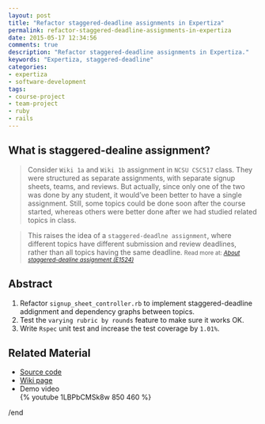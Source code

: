 ```yaml
---
layout: post
title: "Refactor staggered-deadline assignments in Expertiza"
permalink: refactor-staggered-deadline-assignments-in-expertiza
date: 2015-05-17 12:34:56
comments: true
description: "Refactor staggered-deadline assignments in Expertiza."
keywords: "Expertiza, staggered-deadline"
categories:
- expertiza
- software-development
tags:
- course-project
- team-project
- ruby
- rails
---
```


## What is staggered-dealine assignment?

> Consider `Wiki 1a` and `Wiki 1b` assignment in `NCSU CSC517` class.  They were structured as separate assignments, with separate signup sheets, teams, and reviews. But actually, since only one of the two was done by any student, it would’ve been better to have a single assignment. Still, some topics could be done soon after the course started, whereas others were better done after we had studied related topics in class.

> This raises the idea of a `staggered-deadlne assignment`, where different topics have different submission and review deadlines, rather than all topics having the same deadline. 
  > <small>Read more at: _[About staggered-dealine assignment (E1524)](https://goo.gl/g9eyjc)_</small>

## Abstract

1. Refactor `signup_sheet_controller.rb` to implement staggered-deadline addignment and dependency graphs between topics.
2. Test the `varying rubric by rounds` feature to make sure it works OK.
3. Write `Rspec` unit test and increase the test coverage by `1.01%`.

## Related Material

* <u><a href="https://github.com/expertiza/expertiza/pull/541" target="_blank">Source code</a></u>
* <u><a href="http://wiki.expertiza.ncsu.edu/index.php/CSC/ECE_517_Spring_2015_S1524_FSZZ" target="_blank">Wiki page</a></u>
* Demo video  
{% youtube 1LBPbCMSk8w 850 460 %}

/end
